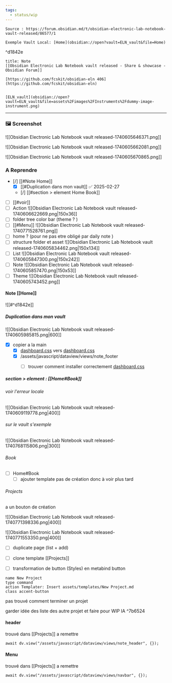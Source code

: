 ```yaml
---
tags:
  - status/wip
---
```


 
````ad-tip
Source : https://forum.obsidian.md/t/obsidian-electronic-lab-notebook-vault-released/86577/1

Exemple Vault Local: [Home](obsidian://open?vault=ELN_vault&file=Home) 
````
^d1842e

````ad-note
title: Note
[[Obsidian Electronic Lab Notebook vault released - Share & showcase - Obsidian Forum]] 

[https://github.com/fcskit/obsidian-eln 406](https://github.com/fcskit/obsidian-eln)

````

```ad-attention

[ELN_vault](obsidian://open?vault=ELN_vault&file=assets%2Fimages%2FInstruments%2Fdummy-image-instrument.png)

```

---
### 🖼 Screenshot 
![[Obsidian Electronic Lab Notebook vault released-1740605646371.png]]

![[Obsidian Electronic Lab Notebook vault released-1740605662081.png]]

![[Obsidian Electronic Lab Notebook vault released-1740605670865.png]]


### A Reprendre

- [/] [[#Note Home]]
	- [x] [[#Duplication dans mon vault]]  ✅ 2025-02-27
	- [/] [[#section > element Home Book]]
- [ ] [[#voir]] 
- [ ] Action
        ![[Obsidian Electronic Lab Notebook vault released-1740606622669.png|150x36]]
- [ ] folder tree color bar (theme ? )
- [ ] [[#Menu]] 
      ![[Obsidian Electronic Lab Notebook vault released-1740771528761.png]]
- [ ] home ? (pour ne pas etre obligé par daily note )
- [ ] structure folder et asset 
        ![[Obsidian Electronic Lab Notebook vault released-1740605834462.png|150x134]]
- [ ] List
      ![[Obsidian Electronic Lab Notebook vault released-1740605847300.png|150x242]]
- [ ] Note
      ![[Obsidian Electronic Lab Notebook vault released-1740605857470.png|150x53]]
- [ ] Theme 
        ![[Obsidian Electronic Lab Notebook vault released-1740605743452.png]]
	  
#### Note [[Home]]

![[#^d1842e]]

##### Duplication dans mon vault

![[Obsidian Electronic Lab Notebook vault released-1740605985815.png|600]]

  - [x] copier a  la main
	- [x]  [dashboard.css](file:///C:%5CUsers%5Cjerom%5COneDrive%5CDocuments%5CObsidian%5CSandbox%5Cobsidian-eln%5CELN_vault%5C.obsidian%5Csnippets%5Cdashboard.css) vers [dashboard.css](file:///D:%5Cobsidian%5CMyNote%5CNote-globale%5C.obsidian%5Csnippets%5Cdashboard.css)
	- [x] /assets/javascript/dataview/views/note_footer
		- [ ] trouver comment installer correctement [dashboard.css](file:///D:%5Cobsidian%5CMyNote%5CNote-globale%5C.obsidian%5Csnippets%5Cdashboard.css)


##### section > element : [[Home#Book]]
###### voir  l'erreur locale 

![[Obsidian Electronic Lab Notebook vault released-1740609119778.png|400]]

###### sur le vault s'exemple

 ![[Obsidian Electronic Lab Notebook vault released-1740768115806.png|300]]

###### Book

- [ ]  Home#Book
	- [ ] ajouter template 
pas de création donc à voir plus tard
###### Projects
a un bouton de création 

![[Obsidian Electronic Lab Notebook vault released-1740771398336.png|400]]

![[Obsidian Electronic Lab Notebook vault released-1740771553350.png|400]]

- [ ] duplicate page (list + add)
- [ ] clone template  [[Projects]]

- [ ] transformation de button (Styles) en metabind button 

```button
name New Project
type command
action Templater: Insert assets/templates/New Project.md
class accent-button
```

pas trouvé comment terminer un projet 

garder idée des liste des autre projet et faire pour WIP IA  ^7b6524

#### header 
trouvé dans [[Projects]]  a remettre 

```dataviewjs
await dv.view("/assets/javascript/dataview/views/note_header", {});
```
#### Menu
trouvé dans [[Projects]]  a remettre 

```dataviewjs
await dv.view("/assets/javascript/dataview/views/navbar", {});
```
